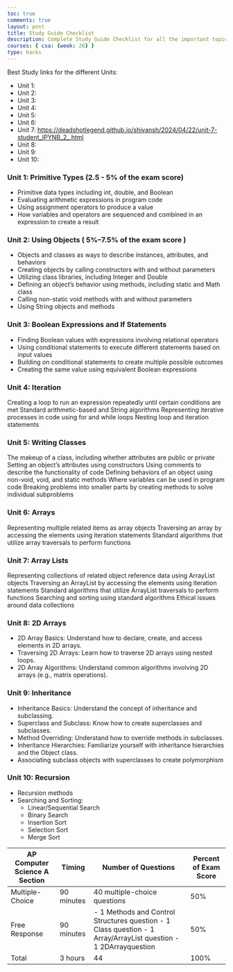 ```yaml
---
toc: true
comments: true
layout: post
title: Study Guide Checklist
description: Complete Study Guide Checklist for all the important topics in every Unit in AP Computer Science A
courses: { csa: {week: 26} }
type: hacks
---
```

Best Study links for the different Units:
- Unit 1: 
- Unit 2:
- Unit 3:
- Unit 4:
- Unit 5:
- Unit 6:
- Unit 7: https://deadshotlegend.github.io/shivansh/2024/04/22/unit-7-student_IPYNB_2_.html
- Unit 8:
- Unit 9:
- Unit 10:

### Unit 1: Primitive Types (2.5 - 5% of the exam score)
- Primitive data types including int, double, and Boolean
- Evaluating arithmetic expressions in program code
- Using assignment operators to produce a value
- How variables and operators are sequenced and combined in an expression to create a result

### Unit 2: Using Objects ( 5%–7.5% of the exam score )
- Objects and classes as ways to describe instances, attributes, and behaviors
- Creating objects by calling constructors with and without parameters
- Utilizing class libraries, including Integer and Double
- Defining an object’s behavior using methods, including static and Math class
- Calling non-static void methods with and without parameters
- Using String objects and methods

### Unit 3: Boolean Expressions and If Statements
- Finding Boolean values with expressions involving relational operators
- Using conditional statements to execute different statements based on input values
- Building on conditional statements to create multiple possible outcomes
- Creating the same value using equivalent Boolean expressions

### Unit 4: Iteration
Creating a loop to run an expression repeatedly until certain conditions are met
Standard arithmetic-based and String algorithms
Representing iterative processes in code using for and while loops
Nesting loop and iteration statements

### Unit 5: Writing Classes
The makeup of a class, including whether attributes are public or private
Setting an object’s attributes using constructors
Using comments to describe the functionality of code
Defining behaviors of an object using non-void, void, and static methods
Where variables can be used in program code
Breaking problems into smaller parts by creating methods to solve individual subproblems

### Unit 6: Arrays
Representing multiple related items as array objects
Traversing an array by accessing the elements using iteration statements
Standard algorithms that utilize array traversals to perform functions

### Unit 7: Array Lists
Representing collections of related object reference data using ArrayList objects
Traversing an ArrayList by accessing the elements using iteration statements
Standard algorithms that utilize ArrayList traversals to perform functions
Searching and sorting using standard algorithms
Ethical issues around data collections

### Unit 8: 2D Arrays
- 2D Array Basics: Understand how to declare, create, and access elements in 2D arrays.
- Traversing 2D Arrays: Learn how to traverse 2D arrays using nested loops.
- 2D Array Algorithms: Understand common algorithms involving 2D arrays (e.g., matrix operations).

### Unit 9: Inheritance
- Inheritance Basics: Understand the concept of inheritance and subclassing.
- Superclass and Subclass: Know how to create superclasses and subclasses.
- Method Overriding: Understand how to override methods in subclasses.
- Inheritance Hierarchies: Familiarize yourself with inheritance hierarchies and the Object class.
- Associating subclass objects with superclasses to create polymorphism

### Unit 10: Recursion
- Recursion methods
- Searching and Sorting:
  - Linear/Sequential Search
  - Binary Search
  - Insertion Sort
  - Selection Sort
  - Merge Sort


| AP Computer Science A Section   | Timing | Number of Questions | Percent of Exam Score  | 
| -------- | ------- | -------- | ------- |
| Multiple-Choice  | 90 minutes    | 40 multiple-choice questions | 50%  |
| Free Response | 90 minutes     | - 1 Methods and Control Structures question - 1 Class question  - 1 Array/ArrayList question - 1 2DArrayquestion| 50% |
| Total    | 3 hours    |  44 |  100% |

